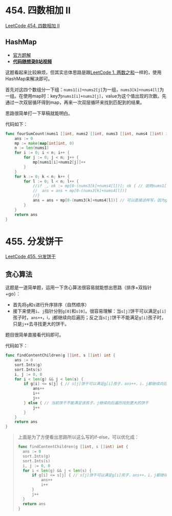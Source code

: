 # 454. 四数相加 II

[LeetCode 454. 四数相加 II](https://leetcode.cn/problems/4sum-ii/)

## HashMap

- [官方题解](https://leetcode.cn/problems/4sum-ii/solution/si-shu-xiang-jia-ii-by-leetcode-solution/)
- **[代码随想录B站视频](https://www.bilibili.com/video/BV1Md4y1Q7Yh/)**

这题看起来比较麻烦，但其实总体思路是跟[LeetCode 1. 两数之和](https://leetcode.cn/problems/two-sum/)一样的，使用HashMap来解决即可。

首先对这四个数组分一下组：`nums1[i]+nums2[j]`为一组，`nums3[k]+nums4[l]`为一组。在使用map时：key为`nums1[i]+nums2[j]`，value为这个值出现的次数。先通过一次双层循环得到map，再来一次双层循环来找到匹配到的结果。

思路很简单打一下草稿就能明白。

代码如下：

```go
func fourSumCount(nums1 []int, nums2 []int, nums3 []int, nums4 []int) int {
	ans := 0
	mp := make(map[int]int, 0)
	n := len(nums1)
	for i := 0; i < n; i++ {
		for j := 0; j < n; j++ {
			mp[nums1[i]+nums2[j]]++
		}
	}
	for k := 0; k < n; k++ {
		for l := 0; l < n; l++ {
			//if _, ok := mp[0-(nums3[k]+nums4[l])]; ok { // 说明nums1[i]+nums2[j]+nums3[k]+nums4[l]==0，即我们想要的结果
			//	ans = ans + mp[0-(nums3[k]+nums4[l])]
			//}
			ans = ans + mp[0-(nums3[k]+nums4[l])] // 可以直接这样写，因为go中如果mp[key]中的key不存在，取出来的value是0
		}
	}
	return ans
}
```









# 455. 分发饼干

[LeetCode 455. 分发饼干](https://leetcode.cn/problems/assign-cookies/)

## 贪心算法

这题是一道简单题，运用一下贪心算法很容易就能想出思路（排序+双指针+go）：

- 首先将`g`和`s`进行升序排序（自然顺序）
- 接下来使用`i`、`j`指针分别`g[0]`和`s[0]`。很容易理解：当`s[j]`饼干可以满足`g[i]`孩子时，`ans++`，i，j都继续向后遍历；反之当`s[j]`饼干不能满足`g[i]`孩子时，只是`j++`去寻找更大的饼干。

题目很简单直接看代码即可。

代码如下：

```go
func findContentChildren(g []int, s []int) int {
	ans := 0
	sort.Ints(g)
	sort.Ints(s)
	i, j := 0, 0
	for i < len(g) && j < len(s) {
		if g[i] <= s[j] { // s[j]饼干可以满足g[i]孩子，ans++，i，j都继续向后遍历
			ans++
			i++
			j++
		} else { // 当前饼干不能满足该孩子，j继续向后遍历找到更大的饼干
			j++
		}
	}
	return ans
}
```

> 上面是为了方便看出思路所以这么写的if-else，可以优化成：
>
> ```go
> func findContentChildren(g []int, s []int) int {
> 	ans := 0
> 	sort.Ints(g)
> 	sort.Ints(s)
> 	i, j := 0, 0
> 	for i < len(g) && j < len(s) {
> 		if g[i] <= s[j] { // s[j]饼干可以满足g[i]孩子，ans++，i，j都继续向后遍历
> 			ans++
> 			i++
> 		}
> 		j++
> 	}
> 	return ans
> }
> ```















